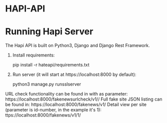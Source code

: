 # HAPI-API

# Running Hapi Server

The Hapi API is built on Python3, Django and Django Rest Framework.

1. Install requirements: 

   pip install -r hateapi/requirements.txt

2. Run server (it will start at https://localhost:8000 by default):

   python3 manage.py runsslserver
   

URL check functionality can be found in with <url> as parameter: https://localhost:8000/fakenewsurlcheck/v1/<url>/
Full fake site JSON listing can be found in: https://localhost:8000/fakenews/v1/
Detail view per site (parameter is id-number, in the example it's 1): ttps://localhost:8000/fakenews/v1/1/
